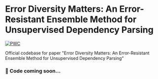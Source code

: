 # Error Diversity Matters: An Error-Resistant Ensemble Method for Unsupervised Dependency Parsing

[![PWC](https://img.shields.io/endpoint.svg?url=https://paperswithcode.com/badge/error-diversity-matters-an-error-resistant/unsupervised-dependency-parsing-on-penn)](https://paperswithcode.com/sota/unsupervised-dependency-parsing-on-penn?p=error-diversity-matters-an-error-resistant)


Official codebase for paper "Error Diversity Matters: An Error-Resistant Ensemble Method for Unsupervised Dependency
Parsing"

### 🚧 **Code coming soon...**
